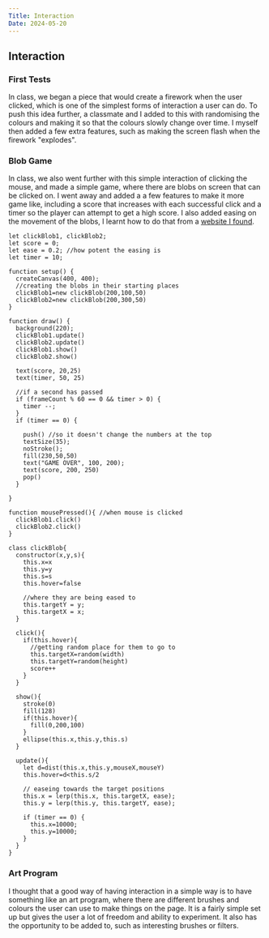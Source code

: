 ```yaml
---
Title: Interaction
Date: 2024-05-20
---
```


## Interaction

### First Tests
In class, we began a piece that would create a firework when the user clicked, which is one of the simplest forms of 
interaction a user can do. To push this idea further, a classmate and I added to this with randomising the 
colours and making it so that the colours slowly change over time.
I myself then added a few extra features, such as making the screen flash when the firework "explodes".

### Blob Game
In class, we also went further with this simple interaction of clicking the mouse, and made a simple game,
where there are blobs on screen that can be clicked on. I went away and added a a few features to make it more game like,
including a score that increases with each successful click and a timer so the player can attempt to get a high score.
I also added easing on the movement of the blobs, I learnt how to do that from a [website I found](https://cratecode.com/info/p5js-easing-functions).

```
let clickBlob1, clickBlob2;
let score = 0;
let ease = 0.2; //how potent the easing is
let timer = 10;

function setup() {
  createCanvas(400, 400);
  //creating the blobs in their starting places
  clickBlob1=new clickBlob(200,100,50)
  clickBlob2=new clickBlob(200,300,50)
}

function draw() {
  background(220);
  clickBlob1.update()
  clickBlob2.update()
  clickBlob1.show()
  clickBlob2.show()
  
  text(score, 20,25)
  text(timer, 50, 25)
  
  //if a second has passed
  if (frameCount % 60 == 0 && timer > 0) {
    timer --;
  }
  if (timer == 0) {
    
    push() //so it doesn't change the numbers at the top
    textSize(35);
    noStroke();
    fill(230,50,50)
    text("GAME OVER", 100, 200);
    text(score, 200, 250)
    pop()
  }
  
}

function mousePressed(){ //when mouse is clicked
  clickBlob1.click()
  clickBlob2.click()
}

class clickBlob{
  constructor(x,y,s){
    this.x=x
    this.y=y 
    this.s=s
    this.hover=false
    
    //where they are being eased to
    this.targetY = y;
    this.targetX = x;
  }
  
  click(){
    if(this.hover){     
      //getting random place for them to go to
      this.targetX=random(width)
      this.targetY=random(height)
      score++
    }
  }
  
  show(){
    stroke(0)
    fill(128)
    if(this.hover){
      fill(0,200,100)
    }
    ellipse(this.x,this.y,this.s)
  }
  
  update(){
    let d=dist(this.x,this.y,mouseX,mouseY)
    this.hover=d<this.s/2
    
    // easeing towards the target positions
    this.x = lerp(this.x, this.targetX, ease);
    this.y = lerp(this.y, this.targetY, ease);
    
    if (timer == 0) {
      this.x=10000;
      this.y=10000;
    }
  }
}
```

### Art Program
I thought that a good way of having interaction in a simple way is to have something like an art program, where there are 
different brushes and colours the user can use to make things on the page. It is a fairly simple set up but gives the user a
lot of freedom and ability to experiment. It also has the opportunity to be added to, such as interesting brushes or filters.
